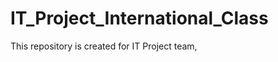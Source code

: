 IT_Project_International_Class
==============================

This repository is created for IT Project team,
